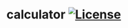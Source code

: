 # calculator   [![License](https://github.com/super-system-studio/Image-storage/blob/master/MIT%20LICENSE%20svg.svg)](https://github.com/super-system-studio/calculator/blob/master/LICENSE)
